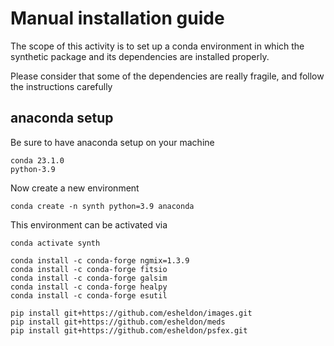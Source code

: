 # Manual installation guide

The scope of this activity is to set up a conda environment in which
the synthetic package and its dependencies are installed properly.

Please consider that some of the dependencies are really fragile, and follow the instructions carefully

## anaconda setup

Be sure to have anaconda setup on your machine

    conda 23.1.0
    python-3.9

Now create a new environment

    conda create -n synth python=3.9 anaconda

This environment can be activated via 

    conda activate synth

    conda install -c conda-forge ngmix=1.3.9
    conda install -c conda-forge fitsio
    conda install -c conda-forge galsim
    conda install -c conda-forge healpy
    conda install -c conda-forge esutil

    pip install git+https://github.com/esheldon/images.git
    pip install git+https://github.com/esheldon/meds
    pip install git+https://github.com/esheldon/psfex.git

